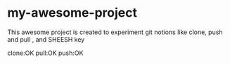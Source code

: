 # my-awesome-project


This awesome project is created to experiment git notions like clone, push and pull , and SHEESH key
 
clone:OK
pull:OK
push:OK
